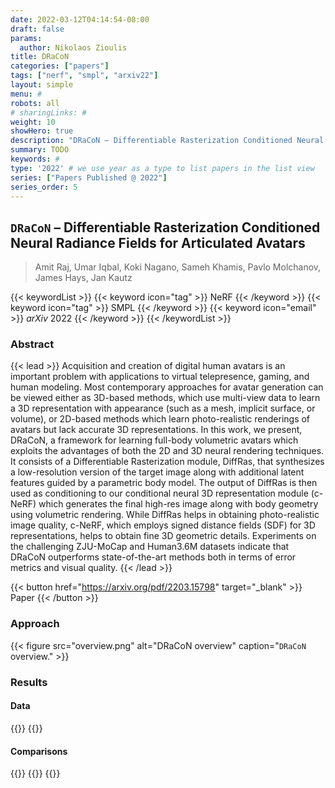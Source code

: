 ```yaml
---
date: 2022-03-12T04:14:54-08:00
draft: false
params:
  author: Nikolaos Zioulis
title: DRaCoN
categories: ["papers"]
tags: ["nerf", "smpl", "arxiv22"]
layout: simple
menu: #
robots: all
# sharingLinks: #
weight: 10
showHero: true
description: "DRaCoN – Differentiable Rasterization Conditioned Neural Radiance Fields for Articulated Avatars"
summary: TODO
keywords: #
type: '2022' # we use year as a type to list papers in the list view
series: ["Papers Published @ 2022"]
series_order: 5
---
```


## `DRaCoN` – Differentiable Rasterization Conditioned Neural Radiance Fields for Articulated Avatars

> Amit Raj, Umar Iqbal, Koki Nagano, Sameh Khamis, Pavlo Molchanov, James Hays, Jan Kautz

{{< keywordList >}}
{{< keyword icon="tag" >}} NeRF {{< /keyword >}}
{{< keyword icon="tag" >}} SMPL {{< /keyword >}}
{{< keyword icon="email" >}} *arXiv* 2022 {{< /keyword >}}
{{< /keywordList >}}

### Abstract
{{< lead >}}
Acquisition and creation of digital human avatars is an important problem with applications to virtual telepresence, gaming, and human modeling. Most contemporary approaches for avatar generation can be viewed either as 3D-based methods, which use multi-view data to learn a 3D representation with appearance (such as a mesh, implicit surface, or volume), or 2D-based methods which learn photo-realistic renderings of avatars but lack accurate 3D representations. In this work, we present, DRaCoN, a framework for learning full-body volumetric avatars which exploits the advantages of both the 2D and 3D neural rendering techniques. It consists of a Differentiable Rasterization module, DiffRas, that synthesizes a low-resolution version of the target image along with additional latent features guided by a parametric body model. The output of DiffRas is then used as conditioning to our conditional neural 3D representation module (c-NeRF) which generates the final high-res image along with body geometry using volumetric rendering. While DiffRas helps in obtaining photo-realistic image quality, c-NeRF, which employs signed distance fields (SDF) for 3D representations, helps to obtain fine 3D geometric details. Experiments on the challenging ZJU-MoCap and Human3.6M datasets indicate that DRaCoN outperforms state-of-the-art methods both in terms of error metrics and visual quality.
{{< /lead >}}

{{< button href="https://arxiv.org/pdf/2203.15798" target="_blank" >}}
Paper
{{< /button >}}

### Approach

{{< figure
    src="overview.png"
    alt="DRaCoN overview"
    caption="`DRaCoN` overview."
    >}}

### Results

#### Data
{{<badge label="test" message="ZJU_MOCAP" color="yellowgreen" logo="github" link="https://github.com/zju3dv/neuralbody/blob/master/INSTALL.md#zju-mocap-dataset" target="_blank">}}
{{<badge label="test" message="Human3.6M" color="critical" logo="link" link="http://vision.imar.ro/human3.6m/description.php" target="_blank">}}

#### Comparisons
{{<badge label="body--NeRF" message="NeuralBody" color="coral" logo="github" link="https://github.com/zju3dv/neuralbody" target="_blank">}}
{{<badge label="body--NeRF" message="A--NeRF" color="orange" logo="github" link="https://github.com/LemonATsu/A-NeRF" target="_blank">}}
{{<badge label="body--NeRF" message="AnimatableNeRF" color="cyan" logo="github" link="https://github.com/zju3dv/animatable_nerf" target="_blank">}}